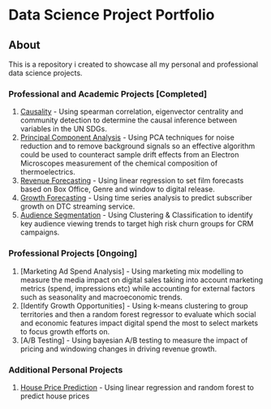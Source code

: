 # Data Science Project Portfolio

## About
This is a repository i created to showcase all my personal and professional data science projects.

### Professional and Academic Projects [Completed]
1. [Causality](https://github.com/BNAKP/DSPortfolio/tree/main/Causality) - Using spearman correlation, eigenvector centrality and community detection to determine the causal inference between variables in the UN SDGs.
2. [Principal Component Analysis](https://github.com/BNAKP/DSPortfolio/tree/main/Principal%20Component%20Analysis) - Using PCA techniques for noise reduction and to remove background signals so an effective algorithm could be used to counteract sample drift effects from an Electron Microscopes measurement of the chemical composition of thermoelectrics.
3. [Revenue Forecasting](https://github.com/BNAKP/DS_Portfolio/tree/main/Revenue%20Forecasting) - Using linear regression to set film forecasts based on Box Office, Genre and window to digital release.
4. [Growth Forecasting](https://github.com/BNAKP/DS_Portfolio/tree/main/Growth%20Forecasting) - Using time series analysis to predict subscriber growth on DTC streaming service.
5. [Audience Segmentation](https://github.com/BNAKP/DS_Portfolio/tree/main/Audience%20Segmentation) - Using Clustering & Classification to identify key audience viewing trends to target high risk churn groups for CRM campaigns.

### Professional Projects [Ongoing]
1. [Marketing Ad Spend Analysis] - Using marketing mix modelling to measure the media impact on digital sales taking into account marketing metrics (spend, impressions etc) while accounting for external factors such as seasonality and macroeconomic trends.
2. [Identify Growth Opportunities] - Using k-means clustering to group territories and then a random forest regressor to evaluate which social and economic features impact digital spend the most to select markets to focus growth efforts on.
3. [A/B Testing] - Using bayesian A/B testing to measure the impact of pricing and windowing changes in driving revenue growth.

### Additional Personal Projects
1. [House Price Prediction](https://github.com/BNAKP/DS_Portfolio/tree/main/Practice%20Projects/House%20Price%20Prediction) - Using linear regression and random forest to predict house prices
